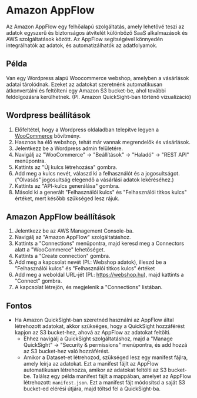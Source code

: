 # Amazon AppFlow

Az Amazon AppFlow egy felhőalapú szolgáltatás, amely lehetővé teszi az adatok egyszerű és biztonságos átvitelét különböző SaaS alkalmazások és AWS szolgáltatások között. Az AppFlow segítségével könnyedén integrálhatók az adatok, és automatizálhatók az adatfolyamok.

## Példa

Van egy Wordpress alapú Woocommerce webshop, amelyben a vásárlások adatai tárolódnak. Ezeket az adatokat szeretnénk automatikusan átkonvertálni és feltölteni egy Amazon S3 bucket-be, ahol további feldolgozásra kerülhetnek. (Pl. Amazon QuickSight-ban történő vizualizáció)

## Wordpress beállítások

1. Előfeltétel, hogy a Wordpress oldaladban telepítve legyen a [WooCommerce](https://woocommerce.com/) bővítmény.
2. Hasznos ha élő webshop, tehát már vannak megrendelők és vásárlások.
3. Jelentkezz be a Wordpress admin felületére.
4. Navigálj az "WooCommerce" → "Beállítások" → "Haladó" → "REST API" menüpontra.
5. Kattints az "Új kulcs létrehozása" gombra.
6. Add meg a kulcs nevét, válaszd ki a felhasználót és a jogosultságot. ("Olvasás" jogosultság elegendő a vásárlási adatok lekéréséhez.)
7. Kattints az "API-kulcs generálása" gombra.
8. Másold ki a generált "Felhasználói kulcs" és "Felhasználói titkos kulcs" értéket, mert később szükséged lesz rájuk.

## Amazon AppFlow beállítások

1. Jelentkezz be az AWS Management Console-ba.
2. Navigálj az "Amazon AppFlow" szolgáltatáshoz.
3. Kattints a "Connections" menüpontra, majd keresd meg a Connectors alatt a "WooCommerce" lehetőséget.
4. Kattints a "Create connection" gombra.
5. Add meg a kapcsolat nevét (Pl.: Webshop adatok), illeszd be a "Felhasználói kulcs" és "Felhasználói titkos kulcs" értéket
6. Add meg a weboldal URL-jét (Pl.: https://webshop.hu), majd kattints a "Connect" gombra.
7. A kapcsolat létrejön, és megjelenik a "Connections" listában.

## Fontos

- Ha Amazon QuickSight-ban szeretnéd használni az AppFlow által létrehozott adatokat, akkor szükséges, hogy a QuickSight hozzáférést kapjon az S3 bucket-hez, ahová az AppFlow az adatokat feltölti.
  - Ehhez navigálj a QuickSight szolgáltatáshoz, majd a "Manage QuickSight" → "Security & permissions" menüpontra, és add hozzá az S3 bucket-hez való hozzáférést.
  - Amikor a Dataset-et létrehozod, szükséged lesz egy manifest fájlra, amely leírja az adatokat. Ezt a manifest fájlt az AppFlow automatikusan létrehozza, amikor az adatokat feltölti az S3 bucket-be. Találsz egy példa manifest fájlt a mappában, amelyet az AppFlow létrehozott: `manifest.json`. Ezt a manifest fájt módosítsd a saját S3 bucket-ed elérési útjára, majd töltsd fel a QuickSight-ba.
